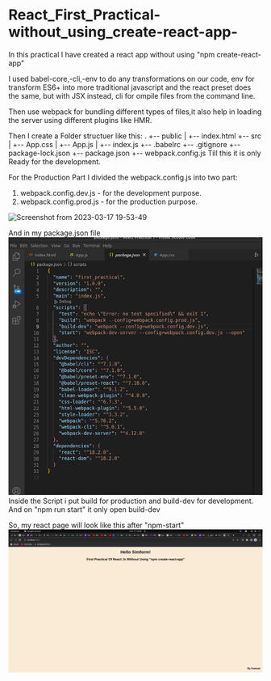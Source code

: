 # React_First_Practical-without_using_create-react-app-


In this practical I have created a react app without using "npm create-react-app"

I used babel-core,-cli,-env to do any transformations on our code, env for transform ES6+ into more traditional javascript and the react preset does the same, but with JSX instead, cli for ompile files from the command line.

Then use webpack for bundling different types of files,it also help in loading the server using different plugins like HMR.

Then I create a Folder structuer like this:
      .
      +-- public
      | +-- index.html
      +-- src
      | +-- App.css
      | +-- App.js
      | +-- index.js
      +-- .babelrc
      +-- .gitignore
      +-- package-lock.json
      +-- package.json
      +-- webpack.config.js
Till this it is only Ready for the development.

For the Production Part I divided the webpack.config.js into two part:
1. webpack.config.dev.js - for the development purpose.
2. webpack.config.prod.js - for the production purpose.

![Screenshot from 2023-03-17 19-53-49](https://user-images.githubusercontent.com/122250114/225932223-4d9b69bd-ef43-4f49-9f37-b5e7cd728322.png)

And in my package.json file 
<img src="https://github.com/MdKAMRAN7255/SPA_practise/blob/screenshot/Screenshot%20from%202023-03-17%2019-55-17.png">
Inside the Script i put build for production and build-dev for development.
And on "npm run start" it only open build-dev 

So, my react page will look like this after "npm-start"
<img src="https://github.com/MdKAMRAN7255/Screenshot/blob/MdKAMRAN7255-patch-1/Screenshot%20from%202023-03-17%2020-00-43.png">







